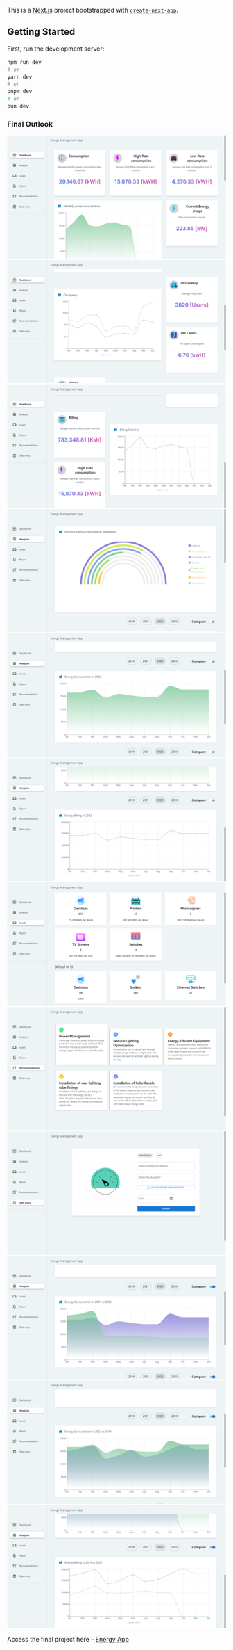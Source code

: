 This is a [Next.js](https://nextjs.org/) project bootstrapped with [`create-next-app`](https://github.com/vercel/next.js/tree/canary/packages/create-next-app).

## Getting Started

First, run the development server:

```bash
npm run dev
# or
yarn dev
# or
pnpm dev
# or
bun dev
```

### Final Outlook

![](</images/Screenshot%20(547).png>)
![](</images/Screenshot%20(548).png>)
![](</images/Screenshot%20(549).png>)
![](</images/Screenshot%20(550).png>)
![](</images/Screenshot%20(551).png>)
![](</images/Screenshot%20(552).png>)
![](</images/Screenshot%20(553).png>)
![](</images/Screenshot%20(554).png>)
![](</images/Screenshot%20(555).png>)
![](</images/Screenshot%20(563).png>)
![](</images/Screenshot%20(564).png>)
![](</images/Screenshot%20(565).png>)

Access the final project here - [Energy App](https://energy-management-app.vercel.app/dashboard)
